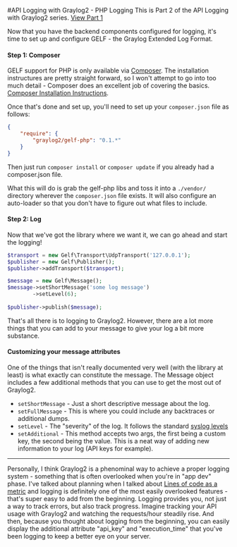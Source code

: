 #API Logging with Graylog2 - PHP Logging
This is Part 2 of the API Logging with Graylog2 series. [View Part 1](http://xangelo.ca/2014/02/28/api-logging-with-graylog2/)

Now that you have the backend components configured for logging, it's time to set up and configure GELF - the Graylog Extended Log Format.

#### Step 1: Composer
GELF support for PHP is only available via [Composer](https://getcomposer.org). The installation instructures are pretty straight forward, so I won't attempt to go into too much detail - Composer does an excellent job of covering the basics. [Composer Installation Instructions](https://getcomposer.org/download/). 

Once that's done and set up, you'll need to set up your `composer.json` file as follows:

```json
{
    "require": {
        "graylog2/gelf-php": "0.1.*"
    }
}
```

Then just run `composer install` or `composer update` if you already had a composer.json file. 

What this will do is grab the gelf-php libs and toss it into a `./vendor/` directory wherever the `composer.json` file exists. It will also configure an auto-loader so that you don't have to figure out what files to include. 


#### Step 2: Log
Now that we've got the library where we want it, we can go ahead and start the logging!

```php
$transport = new Gelf\Transport\UdpTransport('127.0.0.1');
$publisher = new Gelf\Publisher();
$publisher->addTransport($transport);

$message = new Gelf\Message();
$message->setShortMessage('some log message')
        ->setLevel(6);
                                
$publisher->publish($message);
```

That's all there is to logging to Graylog2. However, there are a lot more things that you can add to your message to give your log a bit more substance.

#### Customizing your message attributes
One of the things that isn't really documented very well (with the library at least) is what exactly can constitute the message. The Message object includes a few additional methods that you can use to get the most out of Graylog2.

- `setShortMessage` - Just a short descriptive message about the log.
- `setFullMessage` - This is where you could include any backtraces or additional dumps.
- `setLevel` - The "severity" of the log. It follows the standard [syslog levels](https://en.wikipedia.org/wiki/Syslog#Severity_levels)
- `setAdditional` - This method accepts two args, the first being a custom key, the second being the value. This is a neat way of adding new information to your log (API keys for example).

---------
Personally, I think Graylog2 is a phenominal way to achieve a proper logging system - something that is often overlooked when you're in "app dev" phase. I've talked about planning when I talked about [Lines of code as a metric](http://xangelo.ca/2014/01/23/lines-of-code/) and logging is definitely one of the most easily overlooked features - that's super easy to add from the beginning. Logging provides you, not just a way to track errors, but also track progress. Imagine tracking your API usage with Graylog2 and watching the requests/hour steadily rise. And then, because you thought about logging from the beginning, you can easily display the additional attribute "api\_key" and "execution\_time" that you've been logging to keep a better eye on your server.
